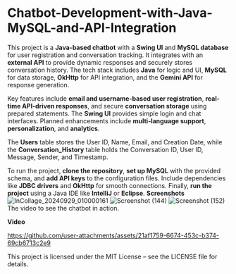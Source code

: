 # Chatbot-Development-with-Java-MySQL-and-API-Integration
This project is a **Java-based chatbot** with a **Swing UI** and **MySQL database** for user registration and conversation tracking. It integrates with an **external API** to provide dynamic responses and securely stores conversation history. The tech stack includes **Java** for logic and UI, **MySQL** for data storage, **OkHttp** for API integration, and the **Gemini API** for response generation.

Key features include **email and username-based user registration**, **real-time API-driven responses**, and secure **conversation storage** using prepared statements. The **Swing UI** provides simple login and chat interfaces. Planned enhancements include **multi-language support**, **personalization**, and **analytics**.

The **Users** table stores the User ID, Name, Email, and Creation Date, while the **Conversation_History** table holds the Conversation ID, User ID, Message, Sender, and Timestamp.

To run the project, **clone the repository**, **set up MySQL** with the provided schema, and **add API keys** to the configuration files. Include dependencies like **JDBC drivers** and **OkHttp** for smooth connections. Finally, **run the project** using a Java IDE like **IntelliJ** or **Eclipse**.
**Screenshots** 
![InCollage_20240929_010000161](https://github.com/user-attachments/assets/938fcd09-bf0e-400e-9f10-26a73d94fe08)
![Screenshot (144)](https://github.com/user-attachments/assets/3f42d21e-c4a9-40bd-8ef0-20a49f0d3ecb)
![Screenshot (152)](https://github.com/user-attachments/assets/11b929da-2ab8-4d2a-b0f3-0732d29af553)
The video to see the chatbot in action.

**Video**

https://github.com/user-attachments/assets/21af1759-6674-453c-b374-69cb6713c2e9

This project is licensed under the MIT License – see the LICENSE file for details.

